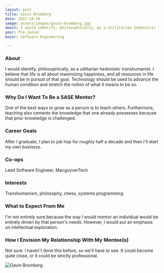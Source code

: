 ```yaml
---
layout: post
title: Gavin Bromberg 
date: 2021-10-20
image: assets/images/gavin-bromberg.jpg
about: I would identify, philosophically, as a utilitarian hedonistic transhumanist. I believe that life is all about maximizing happiness, and all resources in life should be in pursuit of that goal. Technology should be used to advance the human condition and stretch the notion of what it means to be so.
year: Pre-Junior
major: Software Engineering

---
```


### About

I would identify, philosophically, as a utilitarian hedonistic transhumanist. I believe that life is all about maximizing happiness, and all resources in life should be in pursuit of that goal. Technology should be used to advance the human condition and stretch the notion of what it means to be so.

### Why Do I Want To Be a SASE Mentor?

One of the best ways to grow as a person is to teach others. Furthermore, teaching also cements the knowledge that one already possesses because that prior knowledge is challenged.

### Career Goals

After I graduate, I plan to job hop for roughly half a decade and then I'll start my own business.

### Co-ops

Lead Software Engineer, MacguyverTech

### Interests

Transhumanism, philosophy, chess, systems programming

### What to Expect From Me

I'm not entirely sure because the way I would mentor an individual would be entirely driven by that person's needs. However, I would put an emphasis on intellectual exploration.

### How I Envision My Relationship With My Mentee(s) 

Not sure. I haven't done this before, so we'll have to see. It could become quite close, or it could be strictly professional.

<div class="text-center my-5">
    <img src="{ "https://sase-drexel.github.io/mentorship-2021/assets/images/gavin-bromberg.jpg" | absolute_url }" alt="Gavin Bromberg" class="rounded post-img" />
</div>
